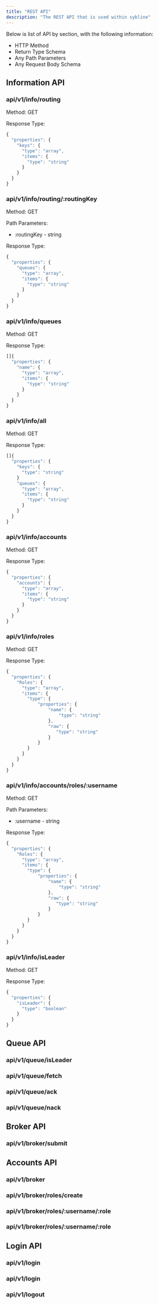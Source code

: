 ```yaml
---
title: "REST API"
description: "The REST API that is used within sybline"
---
```


Below is list of API by section, with the following information:

* HTTP Method
* Return Type Schema
* Any Path Parameters
* Any Request Body Schema

## Information API

### api/v1/info/routing

Method: GET

Response Type:

```js
{
  "properties": {
    "keys": {
      "type": "array",
      "items": {
        "type": "string"
      }
    }
  }
}
```

### api/v1/info/routing/:routingKey

Method: GET

Path Parameters:

* :routingKey - string

Response Type:

```js
{
  "properties": {
    "queues": {
      "type": "array",
      "items": {
        "type": "string"
      }
    }
  }
}
```

### api/v1/info/queues

Method: GET

Response Type:

```js
[]{
  "properties": {
    "name": {
      "type": "array",
      "items": {
        "type": "string"
      }
    }
  }
}
```

### api/v1/info/all

Method: GET

Response Type:

```js
[]{
  "properties": {
    "keys": {
      "type": "string"
    }
    "queues": {
      "type": "array",
      "items": {
        "type": "string"
      }
    }
  }
}
```

### api/v1/info/accounts

Method: GET

Response Type:

```js
{
  "properties": {
    "accounts": {
      "type": "array",
      "items": {
        "type": "string"
      }
    }
  }
}
```

### api/v1/info/roles

Method: GET

Response Type:

```js
{
  "properties": {
    "Roles": {
      "type": "array",
      "items": {
        "type": {
            "properties": {
                "name": {
                    "type": "string"
                },
                "raw": {
                   "type": "string"
                }
            }
        }
      }
    }
  }
}
```


### api/v1/info/accounts/roles/:username 

Method: GET

Path Parameters:

* :username - string

Response Type:

```js
{
  "properties": {
    "Roles": {
      "type": "array",
      "items": {
        "type": {
            "properties": {
                "name": {
                    "type": "string"
                },
                "raw": {
                   "type": "string"
                }
            }
        }
      }
    }
  }
}
```

### api/v1/info/isLeader

Method: GET

Response Type:

```js
{
  "properties": {
    "isLeader": {
      "type": "boolean"
    }
  }
}
```

## Queue API

### api/v1/queue/isLeader

### api/v1/queue/fetch

### api/v1/queue/ack

### api/v1/queue/nack

## Broker API

### api/v1/broker/submit

## Accounts API

### api/v1/broker

### api/v1/broker/roles/create

### api/v1/broker/roles/:username/:role

### api/v1/broker/roles/:username/:role

## Login API

### api/v1/login

### api/v1/login

### api/v1/logout